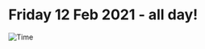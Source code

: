 # Friday 12 Feb 2021 - all day!
![Time](https://github.com/rich-ctm/today/workflows/Time/badge.svg)

